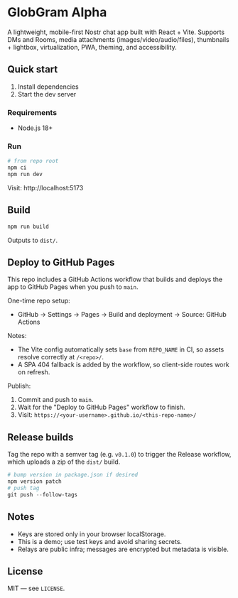 # GlobGram Alpha

A lightweight, mobile-first Nostr chat app built with React + Vite. Supports DMs and Rooms, media attachments (images/video/audio/files), thumbnails + lightbox, virtualization, PWA, theming, and accessibility.

## Quick start

1. Install dependencies
2. Start the dev server

### Requirements
- Node.js 18+

### Run

```powershell
# from repo root
npm ci
npm run dev
```

Visit: http://localhost:5173

## Build

```powershell
npm run build
```

Outputs to `dist/`.

## Deploy to GitHub Pages

This repo includes a GitHub Actions workflow that builds and deploys the app to GitHub Pages when you push to `main`.

One-time repo setup:
- GitHub → Settings → Pages → Build and deployment → Source: GitHub Actions

Notes:
- The Vite config automatically sets `base` from `REPO_NAME` in CI, so assets resolve correctly at `/<repo>/`.
- A SPA 404 fallback is added by the workflow, so client-side routes work on refresh.

Publish:
1. Commit and push to `main`.
2. Wait for the "Deploy to GitHub Pages" workflow to finish.
3. Visit: `https://<your-username>.github.io/<this-repo-name>/`

## Release builds

Tag the repo with a semver tag (e.g. `v0.1.0`) to trigger the Release workflow, which uploads a zip of the `dist/` build.

```powershell
# bump version in package.json if desired
npm version patch
# push tag
git push --follow-tags
```

## Notes
- Keys are stored only in your browser localStorage.
- This is a demo; use test keys and avoid sharing secrets.
- Relays are public infra; messages are encrypted but metadata is visible.

## License

MIT — see `LICENSE`.
